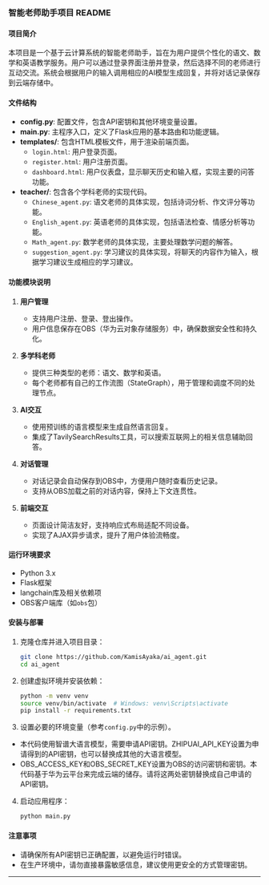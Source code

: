 ### 智能老师助手项目 README

#### 项目简介
本项目是一个基于云计算系统的智能老师助手，旨在为用户提供个性化的语文、数学和英语教学服务。用户可以通过登录界面注册并登录，然后选择不同的老师进行互动交流。系统会根据用户的输入调用相应的AI模型生成回复，并将对话记录保存到云端存储中。

#### 文件结构
- **config.py**: 配置文件，包含API密钥和其他环境变量设置。
- **main.py**: 主程序入口，定义了Flask应用的基本路由和功能逻辑。
- **templates/**: 包含HTML模板文件，用于渲染前端页面。
  - `login.html`: 用户登录页面。
  - `register.html`: 用户注册页面。
  - `dashboard.html`: 用户仪表盘，显示聊天历史和输入框，实现主要的问答功能。
- **teacher/**: 包含各个学科老师的实现代码。
  - `Chinese_agent.py`: 语文老师的具体实现，包括诗词分析、作文评分等功能。
  - `English_agent.py`: 英语老师的具体实现，包括语法检查、情感分析等功能。
  - `Math_agent.py`: 数学老师的具体实现，主要处理数学问题的解答。
  - `suggestion_agent.py`: 学习建议的具体实现，将聊天的内容作为输入，根据学习建议生成相应的学习建议。

#### 功能模块说明
1. **用户管理**
   - 支持用户注册、登录、登出操作。
   - 用户信息保存在OBS（华为云对象存储服务）中，确保数据安全性和持久化。

2. **多学科老师**
   - 提供三种类型的老师：语文、数学和英语。
   - 每个老师都有自己的工作流图（StateGraph），用于管理和调度不同的处理节点。

3. **AI交互**
   - 使用预训练的语言模型来生成自然语言回复。
   - 集成了TavilySearchResults工具，可以搜索互联网上的相关信息辅助回答。

4. **对话管理**
   - 对话记录会自动保存到OBS中，方便用户随时查看历史记录。
   - 支持从OBS加载之前的对话内容，保持上下文连贯性。

5. **前端交互**
   - 页面设计简洁友好，支持响应式布局适配不同设备。
   - 实现了AJAX异步请求，提升了用户体验流畅度。

#### 运行环境要求
- Python 3.x
- Flask框架
- langchain库及相关依赖项
- OBS客户端库（如`obs`包）

#### 安装与部署
1. 克隆仓库并进入项目目录：
   ```bash
   git clone https://github.com/KamisAyaka/ai_agent.git
   cd ai_agent
   ```

2. 创建虚拟环境并安装依赖：
   ```bash
   python -m venv venv
   source venv/bin/activate  # Windows: venv\Scripts\activate
   pip install -r requirements.txt
   ```

3. 设置必要的环境变量（参考`config.py`中的示例）。
- 本代码使用智谱大语言模型，需要申请API密钥。ZHIPUAI_API_KEY设置为申请得到的API密钥，也可以替换成其他的大语言模型。
- OBS_ACCESS_KEY和OBS_SECRET_KEY设置为OBS的访问密钥和密钥。本代码基于华为云平台来完成云端的储存。请将这两处密钥替换成自己申请的API密钥。

4. 启动应用程序：
   ```bash
   python main.py
   ```


#### 注意事项
- 请确保所有API密钥已正确配置，以避免运行时错误。
- 在生产环境中，请勿直接暴露敏感信息，建议使用更安全的方式管理密钥。

---